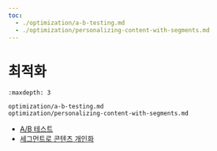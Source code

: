 ```yaml
---
toc:
  - ./optimization/a-b-testing.md
  - ./optimization/personalizing-content-with-segments.md
---
```

# 최적화

```{toctree}
:maxdepth: 3

optimization/a-b-testing.md
optimization/personalizing-content-with-segments.md
```

- [A/B 테스트](./optimization/a-b-testing.md)
- [세그먼트로 콘텐츠 개인화](./optimization/personalizing-content-with-segments.md)

